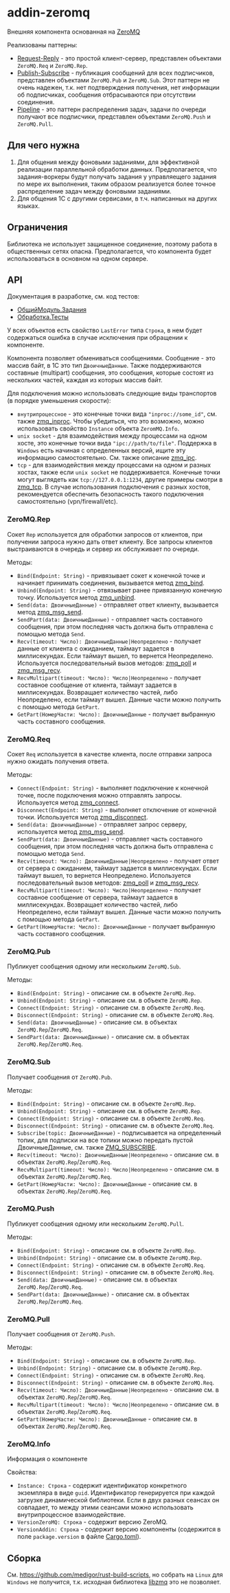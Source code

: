 # addin-zeromq

Внешняя компонента основанная на [ZeroMQ](https://zeromq.org/)

Реализованы паттерны:
- [Request-Reply](https://zeromq.org/socket-api/#request-reply-pattern) - это простой клиент-сервер, представлен объектами `ZeroMQ.Req` и `ZeroMQ.Rep`.
- [Publish-Subscribe](https://zeromq.org/socket-api/#publish-subscribe-pattern) - публикация сообщений для всех подписчиков, представлен объектами `ZeroMQ.Pub` и `ZeroMQ.Sub`. Этот паттерн не очень надежен, т.к. нет подтверждения получения, нет информации об подписчиках, сообщения отбрасываются при отсутствии соединения.
- [Pipeline](https://zeromq.org/socket-api/#pipeline-pattern) - это паттерн распределения задач, задачи по очереди получают все подписчики, представлен объектами `ZeroMQ.Push` и `ZeroMQ.Pull`.

## Для чего нужна
1. Для общения между фоновыми заданиями, для эффективной реализации параллельной обработки данных. Предполагается, что задания-воркеры будут получать задания у управляещего задания по мере их выполнения, таким образом реализуется более точное распределение задач между фоновыми заданиями.
2. Для общения 1С с другими сервисами, в т.ч. написанных на других языках.

## Ограничения
Библиотека не использует защищенное соединение, поэтому работа в общественных сетях опасна. Предполагается, что компонента будет использоваться в основном на одном сервере.

## API
Документация в разработке, см. код тестов:
- [ОбщийМодуль.Задания](conf/CommonModules/Задания/Ext/Module.bsl)
- [Обработка.Тесты](conf/DataProcessors/Тесты/Forms/Форма/Ext/Form/Module.bsl)

У всех объектов есть свойство `LastError` типа `Строка`, в нем будет содержаться ошибка в случае исключения при обращении к компоненте.

Компонента позволяет обмениваться сообщениями. Сообщение - это массив байт, в 1С это тип `ДвоичныеДанные`. Также поддерживаются составные (multipart) сообщения, это сообщения, которые состоят из нескольких частей, каждая из которых массив байт.

Для подключения можно использовать следующие виды транспортов (в порядке уменьшения скорости):
- `внутрипроцессное` - это конечные точки вида `"inproc://some_id"`, см. также [zmq_inproc](https://libzmq.readthedocs.io/en/latest/zmq_inproc.html). Чтобы убедиться, что это возможно, можно использовать свойство `Instance` объекта `ZeromMQ.Info`.
- `unix socket` - для взаимодействия между процессами на одном хосте, это конечные точки вида `"ipc://path/to/file"`. Поддержка в `Windows` есть начиная с определенных версий, ищите эту информацию самостоятельно. См. также описание [zmq_ipc](https://libzmq.readthedocs.io/en/latest/zmq_ipc.html).
- `tcp` - для взаимодействия между процессами на одном и разных хостах,  также если `unix socket` не поддерживается. Конечные точки могут выглядеть как `tcp://127.0.0.1:1234`, другие примеры смотри в [zmq_tcp](https://libzmq.readthedocs.io/en/latest/zmq_tcp.html). В случае использования подключения с разных хостов, рекомендуется обеспечить безопасность такого подключения самостоятельно (vpn/firewall/etc).

### ZeroMQ.Rep
Сокет `Rep` используется для обработки запросов от клиентов, при получении запроса нужно дать ответ клиенту. Все запросы клиентов выстраиваются в очередь и сервер их обслуживает по очереди.

Методы:
- `Bind(Endpoint: String)` - привязывает сокет к конечной точке и начинает принимать соединения, вызывается метод [zmq_bind](https://libzmq.readthedocs.io/en/latest/zmq_bind.html).
- `Unbind(Endpoint: String)` - отвязывает ранее привязанную конечную точку. Используется метод [zmq_unbind](https://libzmq.readthedocs.io/en/latest/zmq_unbind.html).
- `Send(data: ДвоичныеДанные)` - отправляет ответ клиенту, вызывается метод [zmq_msg_send](https://libzmq.readthedocs.io/en/latest/zmq_msg_send.html).
- `SendPart(data: ДвоичныеДанные)` - отправляет часть составного сообщения, при этом последняя часть должна быть отправлена с помощью метода `Send`.
- `Recv(timeout: Число): ДвоичныеДанные|Неопределено` - получает данные от клиента с ожиданием, таймаут задается в миллисекундах. Если таймаут вышел, то вернется Неопределено. Используется последовательный вызов методов: [zmq_poll](https://libzmq.readthedocs.io/en/latest/zmq_poll.html) и [zmq_msg_recv](https://libzmq.readthedocs.io/en/latest/zmq_msg_recv.html).
- `RecvMultipart(timeout: Число): Число|Неопределено` - получает составное сообщение от клиента, таймаут задается в миллисекундах. Возвращает количество частей, либо Неопределено, если таймаут вышел. Данные части можно получить с помощью метода `GetPart`.
- `GetPart(НомерЧасти: Число): ДвоичныеДанные` - получает выбранную часть составного сообщения.

### ZeroMQ.Req
Сокет `Req` используется в качестве клиента, после отправки запроса нужно ожидать получения ответа.

Методы:
- `Connect(Endpoint: String)` - выполняет подключение к конечной точке, после подключения можно отправлять запросы. Используется метод [zmq_connect](https://libzmq.readthedocs.io/en/latest/zmq_connect.html). 
- `Disconnect(Endpoint: String)` - выполняет отключение от конечной точки. Используется метод [zmq_disconnect](https://libzmq.readthedocs.io/en/latest/zmq_disconnect.html).
- `Send(data: ДвоичныеДанные)` - отправляет запрос серверу, используется метод [zmq_msg_send](https://libzmq.readthedocs.io/en/latest/zmq_msg_send.html).
- `SendPart(data: ДвоичныеДанные)` - отправляет часть составного сообщения, при этом последняя часть должна быть отправлена с помощью метода `Send`.
- `Recv(timeout: Число): ДвоичныеДанные|Неопределено` - получает ответ от сервера с ожиданием, таймаут задается в миллисекундах. Если таймаут вышел, то вернется Неопределено. Используется последовательный вызов методов: [zmq_poll](https://libzmq.readthedocs.io/en/latest/zmq_poll.html) и [zmq_msg_recv](https://libzmq.readthedocs.io/en/latest/zmq_msg_recv.html).
- `RecvMultipart(timeout: Число): Число|Неопределено` - получает составное сообщение от сервера, таймаут задается в миллисекундах. Возвращает количество частей, либо Неопределено, если таймаут вышел. Данные части можно получить с помощью метода `GetPart`.
- `GetPart(НомерЧасти: Число): ДвоичныеДанные` - получает выбранную часть составного сообщения.

### ZeroMQ.Pub
Публикует сообщения одному или нескольким `ZeroMQ.Sub`.

Методы:
- `Bind(Endpoint: String)` - описание см. в объекте `ZeroMQ.Rep`.
- `Unbind(Endpoint: String)` - описание см. в объекте `ZeroMQ.Rep`.
- `Connect(Endpoint: String)` - описание см. в объекте `ZeroMQ.Req`.
- `Disconnect(Endpoint: String)` - описание см. в объекте `ZeroMQ.Req`.
- `Send(data: ДвоичныеДанные)` - описание см. в объектах `ZeroMQ.Rep`/`ZeroMQ.Req`.
- `SendPart(data: ДвоичныеДанные)` - описание см. в объектах `ZeroMQ.Rep`/`ZeroMQ.Req`.


### ZeroMQ.Sub
Получает сообщения от `ZeroMQ.Pub`.

Методы:
- `Bind(Endpoint: String)` - описание см. в объекте `ZeroMQ.Rep`.
- `Unbind(Endpoint: String)` - описание см. в объекте `ZeroMQ.Rep`.
- `Connect(Endpoint: String)` - описание см. в объекте `ZeroMQ.Req`.
- `Disconnect(Endpoint: String)` - описание см. в объекте `ZeroMQ.Req`.
- `Subscribe(topic: ДвоичныеДанные)` - подписывается на определенный топик, для подписки на все топики можно передать пустой ДвоичныеДанные, см. также  [ZMQ_SUBSCRIBE](https://libzmq.readthedocs.io/en/latest/zmq_setsockopt.html#_zmq_subscribe_establish_message_filter).
- `Recv(timeout: Число): ДвоичныеДанные|Неопределено` - описание см. в объектах `ZeroMQ.Rep`/`ZeroMQ.Req`.
- `RecvMultipart(timeout: Число): Число|Неопределено` - описание см. в объектах `ZeroMQ.Rep`/`ZeroMQ.Req`.
- `GetPart(НомерЧасти: Число): ДвоичныеДанные` - описание см. в объектах `ZeroMQ.Rep`/`ZeroMQ.Req`.


### ZeroMQ.Push
Публикует сообщения одному или нескольким `ZeroMQ.Pull`.

Методы:
- `Bind(Endpoint: String)` - описание см. в объекте `ZeroMQ.Rep`.
- `Unbind(Endpoint: String)` - описание см. в объекте `ZeroMQ.Rep`.
- `Connect(Endpoint: String)` - описание см. в объекте `ZeroMQ.Req`.
- `Disconnect(Endpoint: String)` - описание см. в объекте `ZeroMQ.Req`.
- `Send(data: ДвоичныеДанные)` - описание см. в объектах `ZeroMQ.Rep`/`ZeroMQ.Req`.
- `SendPart(data: ДвоичныеДанные)` - описание см. в объектах `ZeroMQ.Rep`/`ZeroMQ.Req`.


### ZeroMQ.Pull
Получает сообщения от `ZeroMQ.Push`.

Методы:
- `Bind(Endpoint: String)` - описание см. в объекте `ZeroMQ.Rep`.
- `Unbind(Endpoint: String)` - описание см. в объекте `ZeroMQ.Rep`.
- `Connect(Endpoint: String)` - описание см. в объекте `ZeroMQ.Req`.
- `Disconnect(Endpoint: String)` - описание см. в объекте `ZeroMQ.Req`.
- `Recv(timeout: Число): ДвоичныеДанные|Неопределено` - описание см. в объектах `ZeroMQ.Rep`/`ZeroMQ.Req`.
- `RecvMultipart(timeout: Число): Число|Неопределено` - описание см. в объектах `ZeroMQ.Rep`/`ZeroMQ.Req`.
- `GetPart(НомерЧасти: Число): ДвоичныеДанные` - описание см. в объектах `ZeroMQ.Rep`/`ZeroMQ.Req`.


### ZeroMQ.Info
Информация о компоненте

Свойства:
- `Instance: Строка` - содержит идентификатор конкретного экземпляра в виде `guid`. Идентификатор генерируется при каждой загрузке динамической библиотеки. Если в двух разных сеансах он совпадает, то между этими сеансами можно использовать внутрипроцессное взаимодействие.
- `VersionZeroMQ: Строка` - содержит версию ZeroMQ.
- `VersionAddin: Строка` - содержит версию компоненты (содержится в поле `package.version` в файле [Cargo.toml](Cargo.toml)).

## Сборка
См. https://github.com/medigor/rust-build-scripts, но собрать на `Linux` для `Windows` не получится, т.к. исходная библиотека [libzmq](https://github.com/zeromq/libzmq/) это не позволяет.
